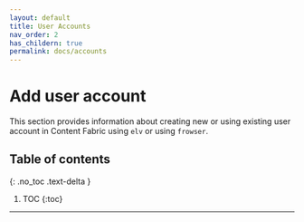 ```yaml
---
layout: default
title: User Accounts
nav_order: 2
has_childern: true
permalink: docs/accounts
---
```


# Add user account

This section provides information about creating new or using existing user account in Content Fabric using `elv` or using `frowser`.

## Table of contents
{: .no_toc .text-delta }

1. TOC
{:toc}

---

